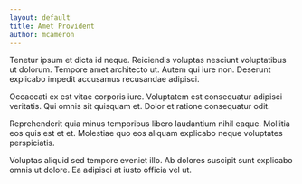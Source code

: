 ```yaml
---
layout: default
title: Amet Provident
author: mcameron
---
```


Tenetur ipsum et dicta id neque. Reiciendis voluptas nesciunt voluptatibus ut dolorum. Tempore amet architecto ut. Autem qui iure non. Deserunt explicabo impedit accusamus recusandae adipisci.

Occaecati ex est vitae corporis iure. Voluptatem est consequatur adipisci veritatis. Qui omnis sit quisquam et. Dolor et ratione consequatur odit.

Reprehenderit quia minus temporibus libero laudantium nihil eaque. Mollitia eos quis est et et. Molestiae quo eos aliquam explicabo neque voluptates perspiciatis.

Voluptas aliquid sed tempore eveniet illo. Ab dolores suscipit sunt explicabo omnis ut dolore. Ea adipisci at iusto officia vel ut.
